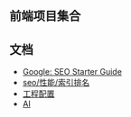 ## 前端项目集合

## 文档
* [Google: SEO Starter Guide](https://developers.google.com/search/docs/fundamentals/seo-starter-guide?hl=zh-cn)
* [seo/性能/索引排名](https://nextjs.org/learn/seo/introduction-to-seo)
* [工程配置](https://www.cnblogs.com/dtux/p/16419271.html)
* [AI](https://sdk.vercel.ai/docs)